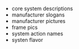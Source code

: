 - core system descriptions
- manufacturer slogans
- manufacturer pictures
- frame pics
- system action names
- systen flavor